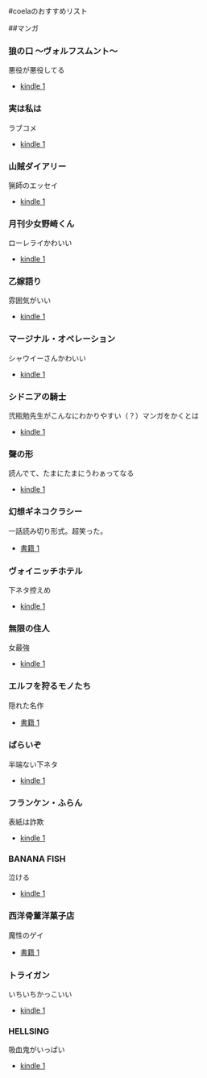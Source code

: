 #coelaのおすすめリスト

##マンガ

### 狼の口 〜ヴォルフスムント〜

悪役が悪役してる

- [kindle 1](http://www.amazon.co.jp/gp/product/B0097286GW?ie=UTF8&camp=247&creativeASIN=B0097286GW&linkCode=xm2&tag=coela-22)

### 実は私は

ラブコメ

- [kindle 1](http://www.amazon.co.jp/gp/product/B00DHY0ZC4?ie=UTF8&camp=247&creativeASIN=B00DHY0ZC4&linkCode=xm2&tag=coela-22)

### 山賊ダイアリー

猟師のエッセイ

- [kindle 1](http://www.amazon.co.jp/gp/product/B00APR9HZC?ie=UTF8&camp=247&creativeASIN=B00APR9HZC&linkCode=xm2&tag=coela-22)

### 月刊少女野崎くん

ローレライかわいい

- [kindle 1](http://www.amazon.co.jp/gp/product/B00B5QZ738?ie=UTF8&camp=247&creativeASIN=B00B5QZ738&linkCode=xm2&tag=coela-22)

### 乙嫁語り

雰囲気がいい

- [kindle 1](http://www.amazon.co.jp/gp/product/B0097280D6?ie=UTF8&camp=247&creativeASIN=B0097280D6&linkCode=xm2&tag=coela-22)

### マージナル・オペレーション

シャウイーさんかわいい

- [kindle 1](http://www.amazon.co.jp/gp/product/B00HD9J0ZW?ie=UTF8&camp=247&creativeASIN=B00HD9J0ZW&linkCode=xm2&tag=coela-22)

### シドニアの騎士

弐瓶勉先生がこんなにわかりやすい（？）マンガをかくとは

- [kindle 1](http://www.amazon.co.jp/gp/product/B00CE3T8IQ?ie=UTF8&camp=247&creativeASIN=B00CE3T8IQ&linkCode=xm2&tag=coela-22)

### 聲の形

読んでて、たまにたまにうわぁってなる

- [kindle 1](http://www.amazon.co.jp/gp/product/B00HJYUJ9C?ie=UTF8&camp=247&creativeASIN=B00HJYUJ9C&linkCode=xm2&tag=coela-22)

### 幻想ギネコクラシー

一話読み切り形式。超笑った。

- [書籍 1](http://www.amazon.co.jp/gp/product/4592710649?ie=UTF8&camp=247&creativeASIN=4592710649&linkCode=xm2&tag=coela-22)

### ヴォイニッチホテル

下ネタ控えめ

- [kindle 1](http://www.amazon.co.jp/gp/product/B00D44JKL4?ie=UTF8&camp=247&creativeASIN=B00D44JKL4&linkCode=xm2&tag=coela-22)

### 無限の住人

女最強

- [kindle 1](http://www.amazon.co.jp/gp/product/B009KYBHZY?ie=UTF8&camp=247&creativeASIN=B009KYBHZY&linkCode=xm2&tag=coela-22)

### エルフを狩るモノたち

隠れた名作

- [書籍 1](http://www.amazon.co.jp/gp/product/4073031724?ie=UTF8&camp=247&creativeASIN=4073031724&linkCode=xm2&tag=coela-22)

### ぱらいぞ

半端ない下ネタ

- [kindle 1](http://www.amazon.co.jp/gp/product/B00F0OT7WS?ie=UTF8&camp=247&creativeASIN=B00F0OT7WS&linkCode=xm2&tag=coela-22)

### フランケン・ふらん

表紙は詐欺

- [kindle 1](http://www.amazon.co.jp/gp/product/B00AQY85PM?ie=UTF8&camp=247&creativeASIN=B00AQY85PM&linkCode=xm2&tag=coela-22)

### BANANA FISH

泣ける

- [kindle 1](http://www.amazon.co.jp/gp/product/B009JZGC9K?ie=UTF8&camp=247&creativeASIN=B009JZGC9K&linkCode=xm2&tag=coela-22)

### 西洋骨董洋菓子店

魔性のゲイ

- [書籍 1](http://www.amazon.co.jp/gp/product/4403615880?ie=UTF8&camp=247&creativeASIN=4403615880&linkCode=xm2&tag=coela-22)

### トライガン

いちいちかっこいい

- [kindle 1](http://www.amazon.co.jp/gp/product/B00E3JU2RU?ie=UTF8&camp=247&creativeASIN=B00E3JU2RU&linkCode=xm2&tag=coela-22)

### HELLSING

吸血鬼がいっぱい

- [kindle 1](http://www.amazon.co.jp/gp/product/B00D783FVI?ie=UTF8&camp=247&creativeASIN=B00D783FVI&linkCode=xm2&tag=coela-22)


